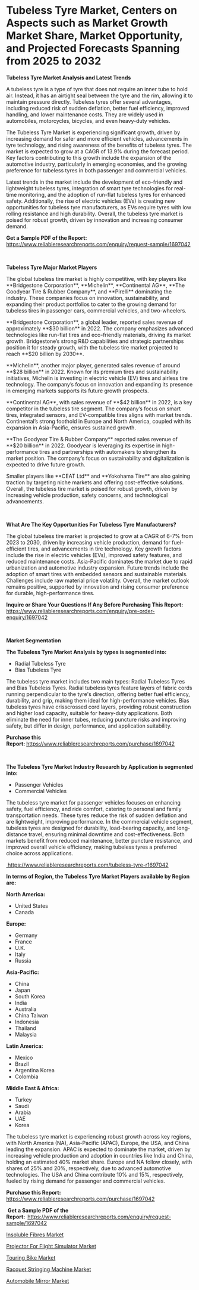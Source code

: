 <p><h1>Tubeless Tyre Market, Centers on Aspects such as Market Growth Market Share, Market Opportunity, and Projected Forecasts Spanning from 2025 to 2032</h1></p><p><strong>Tubeless Tyre Market Analysis and Latest Trends</strong></p>
<p><p>A tubeless tyre is a type of tyre that does not require an inner tube to hold air. Instead, it has an airtight seal between the tyre and the rim, allowing it to maintain pressure directly. Tubeless tyres offer several advantages, including reduced risk of sudden deflation, better fuel efficiency, improved handling, and lower maintenance costs. They are widely used in automobiles, motorcycles, bicycles, and even heavy-duty vehicles.</p><p>The Tubeless Tyre Market is experiencing significant growth, driven by increasing demand for safer and more efficient vehicles, advancements in tyre technology, and rising awareness of the benefits of tubeless tyres. The market is expected to grow at a CAGR of 13.9% during the forecast period. Key factors contributing to this growth include the expansion of the automotive industry, particularly in emerging economies, and the growing preference for tubeless tyres in both passenger and commercial vehicles.</p><p>Latest trends in the market include the development of eco-friendly and lightweight tubeless tyres, integration of smart tyre technologies for real-time monitoring, and the adoption of run-flat tubeless tyres for enhanced safety. Additionally, the rise of electric vehicles (EVs) is creating new opportunities for tubeless tyre manufacturers, as EVs require tyres with low rolling resistance and high durability. Overall, the tubeless tyre market is poised for robust growth, driven by innovation and increasing consumer demand.</p></p>
<p><strong>Get a Sample PDF of the Report:&nbsp;</strong> <a href="https://www.reliableresearchreports.com/enquiry/request-sample/1697042?utm_campaign=13&utm_medium=2&utm_source=Github&utm_content=ia&utm_term=21012025&utm_id=tubeless-tyre">https://www.reliableresearchreports.com/enquiry/request-sample/1697042</a></p>
<p>&nbsp;</p>
<p><strong>Tubeless Tyre Major Market Players</strong></p>
<p><p>The global tubeless tire market is highly competitive, with key players like **Bridgestone Corporation**, **Michelin**, **Continental AG**, **The Goodyear Tire & Rubber Company**, and **Pirelli** dominating the industry. These companies focus on innovation, sustainability, and expanding their product portfolios to cater to the growing demand for tubeless tires in passenger cars, commercial vehicles, and two-wheelers.</p><p>**Bridgestone Corporation**, a global leader, reported sales revenue of approximately **$30 billion** in 2022. The company emphasizes advanced technologies like run-flat tires and eco-friendly materials, driving its market growth. Bridgestone’s strong R&D capabilities and strategic partnerships position it for steady growth, with the tubeless tire market projected to reach **$20 billion by 2030**.</p><p>**Michelin**, another major player, generated sales revenue of around **$28 billion** in 2022. Known for its premium tires and sustainability initiatives, Michelin is investing in electric vehicle (EV) tires and airless tire technology. The company’s focus on innovation and expanding its presence in emerging markets supports its future growth prospects.</p><p>**Continental AG**, with sales revenue of **$42 billion** in 2022, is a key competitor in the tubeless tire segment. The company’s focus on smart tires, integrated sensors, and EV-compatible tires aligns with market trends. Continental’s strong foothold in Europe and North America, coupled with its expansion in Asia-Pacific, ensures sustained growth.</p><p>**The Goodyear Tire & Rubber Company** reported sales revenue of **$20 billion** in 2022. Goodyear is leveraging its expertise in high-performance tires and partnerships with automakers to strengthen its market position. The company’s focus on sustainability and digitalization is expected to drive future growth.</p><p>Smaller players like **CEAT Ltd** and **Yokohama Tire** are also gaining traction by targeting niche markets and offering cost-effective solutions. Overall, the tubeless tire market is poised for robust growth, driven by increasing vehicle production, safety concerns, and technological advancements.</p></p>
<p>&nbsp;</p>
<p><strong>What Are The Key Opportunities For Tubeless Tyre Manufacturers?</strong></p>
<p><p>The global tubeless tire market is projected to grow at a CAGR of 6-7% from 2023 to 2030, driven by increasing vehicle production, demand for fuel-efficient tires, and advancements in tire technology. Key growth factors include the rise in electric vehicles (EVs), improved safety features, and reduced maintenance costs. Asia-Pacific dominates the market due to rapid urbanization and automotive industry expansion. Future trends include the adoption of smart tires with embedded sensors and sustainable materials. Challenges include raw material price volatility. Overall, the market outlook remains positive, supported by innovation and rising consumer preference for durable, high-performance tires.</p></p>
<p><strong>Inquire or Share Your Questions If Any Before Purchasing This Report:</strong> <a href="https://www.reliableresearchreports.com/enquiry/pre-order-enquiry/1697042?utm_campaign=13&utm_medium=2&utm_source=Github&utm_content=ia&utm_term=21012025&utm_id=tubeless-tyre">https://www.reliableresearchreports.com/enquiry/pre-order-enquiry/1697042</a></p>
<p>&nbsp;</p>
<p><strong>Market Segmentation</strong></p>
<p><strong>The Tubeless Tyre Market Analysis by types is segmented into:</strong></p>
<p><ul><li>Radial Tubeless Tyre</li><li>Bias Tubeless Tyre</li></ul></p>
<p><p>The tubeless tyre market includes two main types: Radial Tubeless Tyres and Bias Tubeless Tyres. Radial tubeless tyres feature layers of fabric cords running perpendicular to the tyre's direction, offering better fuel efficiency, durability, and grip, making them ideal for high-performance vehicles. Bias tubeless tyres have crisscrossed cord layers, providing robust construction and higher load capacity, suitable for heavy-duty applications. Both eliminate the need for inner tubes, reducing puncture risks and improving safety, but differ in design, performance, and application suitability.</p></p>
<p><strong>Purchase this Report:&nbsp;</strong><a href="https://www.reliableresearchreports.com/purchase/1697042?utm_campaign=13&utm_medium=2&utm_source=Github&utm_content=ia&utm_term=21012025&utm_id=tubeless-tyre">https://www.reliableresearchreports.com/purchase/1697042</a></p>
<p>&nbsp;</p>
<p><strong>The Tubeless Tyre Market Industry Research by Application is segmented into:</strong></p>
<p><ul><li>Passenger Vehicles</li><li>Commercial Vehicles</li></ul></p>
<p><p>The tubeless tyre market for passenger vehicles focuses on enhancing safety, fuel efficiency, and ride comfort, catering to personal and family transportation needs. These tyres reduce the risk of sudden deflation and are lightweight, improving performance. In the commercial vehicle segment, tubeless tyres are designed for durability, load-bearing capacity, and long-distance travel, ensuring minimal downtime and cost-effectiveness. Both markets benefit from reduced maintenance, better puncture resistance, and improved overall vehicle efficiency, making tubeless tyres a preferred choice across applications.</p></p>
<p><a href="https://www.reliableresearchreports.com/tubeless-tyre-r1697042?utm_campaign=13&utm_medium=2&utm_source=Github&utm_content=ia&utm_term=21012025&utm_id=tubeless-tyre">&nbsp;https://www.reliableresearchreports.com/tubeless-tyre-r1697042</a></p>
<p><strong>In terms of Region, the Tubeless Tyre Market Players available by Region are:</strong></p>
<p>
    <p> <strong> North America: </strong>
        <ul>
            <li>United States</li>
            <li>Canada</li>
        </ul>
        </p> 
    <p> <strong> Europe: </strong>
        <ul>
            <li>Germany</li>
            <li>France</li>
            <li>U.K.</li>
            <li>Italy</li>
            <li>Russia</li>
        </ul>
        </p> 
    <p> <strong> Asia-Pacific: </strong>
        <ul>
            <li>China</li>
            <li>Japan</li>
            <li>South Korea</li>
            <li>India</li>
            <li>Australia</li>
            <li>China Taiwan</li>
            <li>Indonesia</li>
            <li>Thailand</li>
            <li>Malaysia</li>
        </ul>
        </p> 
    <p> <strong> Latin America: </strong>
        <ul>
            <li>Mexico</li>
            <li>Brazil</li>
            <li>Argentina Korea</li>
            <li>Colombia</li>
        </ul>
        </p> 
    <p> <strong> Middle East & Africa: </strong>
        <ul>
            <li>Turkey</li>
            <li>Saudi</li>
            <li>Arabia</li>
            <li>UAE</li>
            <li>Korea</li>
        </ul>
    </p>
    </p>
<p><p>The tubeless tyre market is experiencing robust growth across key regions, with North America (NA), Asia-Pacific (APAC), Europe, the USA, and China leading the expansion. APAC is expected to dominate the market, driven by increasing vehicle production and adoption in countries like India and China, holding an estimated 40% market share. Europe and NA follow closely, with shares of 25% and 20%, respectively, due to advanced automotive technologies. The USA and China contribute 10% and 15%, respectively, fueled by rising demand for passenger and commercial vehicles.</p></p>
<p><strong>Purchase this Report: </strong><a href="https://www.reliableresearchreports.com/purchase/1697042?utm_campaign=13&utm_medium=2&utm_source=Github&utm_content=ia&utm_term=21012025&utm_id=tubeless-tyre">https://www.reliableresearchreports.com/purchase/1697042</a></p>
<p>&nbsp;<strong>Get a Sample PDF of the Report:&nbsp;&nbsp;</strong><a href="https://www.reliableresearchreports.com/enquiry/request-sample/1697042?utm_campaign=13&utm_medium=2&utm_source=Github&utm_content=ia&utm_term=21012025&utm_id=tubeless-tyre">https://www.reliableresearchreports.com/enquiry/request-sample/1697042</a></p>
<p><strong></strong></p>
<p><p><a href="https://www.linkedin.com/pulse/unveiling-insoluble-fibres-market-drivers-projected-fvshc?utm_campaign=13&utm_medium=2&utm_source=Github&utm_content=ia&utm_term=21012025&utm_id=tubeless-tyre">Insoluble Fibres Market</a></p><p><a href="https://www.linkedin.com/pulse/value-segment-market-share-analysis-projector-flight-simulator-mefff?utm_campaign=13&utm_medium=2&utm_source=Github&utm_content=ia&utm_term=21012025&utm_id=tubeless-tyre">Projector For Flight Simulator Market</a></p><p><a href="https://github.com/MariaWashington76/Market-Research-Report-List-1/blob/main/touring-bike-market.md?utm_campaign=13&utm_medium=2&utm_source=Github&utm_content=ia&utm_term=21012025&utm_id=tubeless-tyre">Touring Bike Market</a></p><p><a href="https://www.linkedin.com/pulse/robust-growth-anticipated-racquet-stringing-machine-market-bwp3c?utm_campaign=13&utm_medium=2&utm_source=Github&utm_content=ia&utm_term=21012025&utm_id=tubeless-tyre">Racquet Stringing Machine Market</a></p><p><a href="https://github.com/MarciaRunte/Market-Research-Report-List-1/blob/main/automobile-mirror-market.md?utm_campaign=13&utm_medium=2&utm_source=Github&utm_content=ia&utm_term=21012025&utm_id=tubeless-tyre">Automobile Mirror Market</a></p></p>